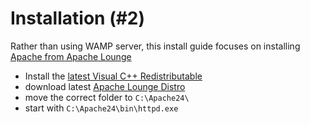 # Installation (#2)
Rather than using WAMP server, this install guide focuses on installing [Apache from Apache Lounge](https://www.apachelounge.com/download/)

* Install the [latest Visual C++ Redistributable](https://support.microsoft.com/en-us/help/2977003/the-latest-supported-visual-c-downloads)
* download latest [Apache Lounge Distro](https://www.apachelounge.com/download/)
* move the correct folder to `C:\Apache24\`
* start with `C:\Apache24\bin\httpd.exe`
